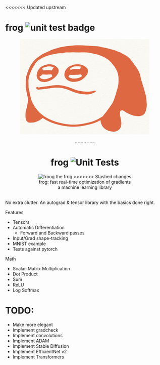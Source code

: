 <<<<<<< Updated upstream
# frog <img src="https://github.com/kevbuh/frog/actions/workflows/test.yml/badge.svg" alt="unit test badge" >
<div align="center" >
  <img src="https://github.com/kevbuh/frog/blob/main/assets/froog.jpeg" alt="froog the frog" height="300">
  
=======
# frog ![Unit Tests](https://github.com/geohot/tinygrad/workflows/Unit%20Tests/badge.svg)

<p align="center" >
  <img src="https://github.com/kevbuh/frog/frog/blob/main/assets/froog.jpeg" alt="froog the frog" height="300">
>>>>>>> Stashed changes
  <br/>
  frog: fast real-time optimization of gradients 
  <br/>
  a machine learning library
  <br/>
  <br/>
</div>

No extra clutter. An autograd & tensor library with the basics done right.

Features
- Tensors
- Automatic Differentiation
    - Forward and Backward passes
- Input/Grad shape-tracking
- MNIST example
- Tests against pytorch

Math
- Scalar-Matrix Multiplication
- Dot Product
- Sum
- ReLU
- Log Softmax

# TODO:
- Make more elegant
- Implement gradcheck
- Implement convolutions
- Implement ADAM
- Implement Stable Diffusion
- Implement EfficientNet v2
- Implement Transformers

